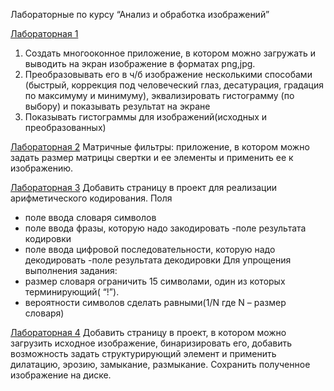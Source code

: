Лабораторные по курсу “Анализ и обработка изображений”

[Лабораторная 1](./prog.py)
1. Создать многооконное приложение, в котором можно загружать и выводить на экран
изображение в форматах png,jpg. 
2. Преобразовывать его в ч/б изображение несколькими способами (быстрый, коррекция
под человеческий глаз, десатурация, градация по максимуму и минимуму),
эквализировать гистограмму (по выбору) и показывать результат на экране 
3. Показывать гистограммы для изображений(исходных и преобразованных)

[Лабораторная 2](./prog2.py)
Матричные фильтры: приложение, в котором можно задать размер матрицы свертки и ее
элементы и применить ее к изображению.

[Лабораторная 3](./prog3.py)
Добавить страницу в проект для реализации арифметического кодирования.
Поля
- поле ввода словаря символов
- поле ввода фразы, которую надо закодировать
-поле результата кодировки
- поле ввода цифровой последовательности, которую надо декодировать
-поле результата декодировки
Для упрощения выполнения задания:
- размер словаря ограничить 15 символами, один из которых терминирующий( “!”).
- вероятности символов сделать равными(1/N где N – размер словаря)

[Лабораторная 4](./prog4.py)
Добавить страницу в проект, в котором можно загрузить исходное изображение,
бинаризировать его, добавить возможность задать структурирующий элемент и
применить дилатацию, эрозию, замыкание, размыкание.
Сохранить полученное изображение на диске.